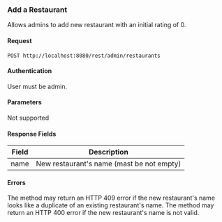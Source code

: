 ### Add a Restaurant
Allows admins to add new restaurant with an initial rating of 0.

#### Request
`POST http://localhost:8080/rest/admin/restaurants`

#### Authentication
User must be admin.

#### Parameters
Not supported

#### Response Fields
| Field  | Description                               |
|:------:|-------------------------------------------|
|  name  | New restaurant's name (mast be not empty) |

#### Errors
The method may return an HTTP 409 error if the new restaurant's name looks like a duplicate of an existing restaurant's name.
The method may return an HTTP 400 error if the new restaurant's name is not valid.